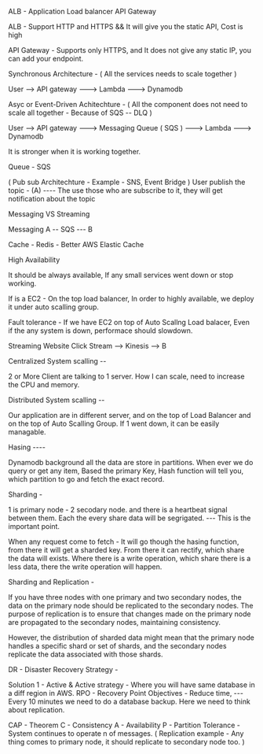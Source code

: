 ALB - Application Load balancer
API Gateway 

ALB - Support HTTP and HTTPS && It will give you the static API, Cost is high

API Gateway - Supports only HTTPS, and It does not give any static IP, you can add your endpoint. 

Synchronous Architecture - ( All the services needs to scale together )

User --> API gateway ---> Lambda ---> Dynamodb 

Asyc or Event-Driven Achitechture - ( All the component does not need to scale all together - Because of SQS -- DLQ )

User --> API gateway ---> Messaging Queue ( SQS ) ---> Lambda ---> Dynamodb


It is stronger when it is working together.

Queue - SQS

( Pub sub Architechture - Example - SNS, Event Bridge )
User publish the topic - (A) ---- The use those who are subscribe to it, they will get notification about the topic 


Messaging VS Streaming 

Messaging
A -- SQS --- B

Cache - Redis - Better AWS Elastic Cache


High Availability 

It should be always available, If any small services went down or stop working.

If is a EC2 - On the top load balancer, In order to highly available, we deploy it under auto scalling group. 

Fault tolerance - 
If we have EC2 on top of Auto Scallng Load balacer, Even if the any system is down, performace should  slowdown. 

Streaming 
Website Click Stream --> Kinesis --> B


Centralized System scalling --

2 or More Client are talking to 1 server. How I can scale, need to increase the CPU and memory.


Distributed System scalling --

Our application are in different server, and on the top of Load Balancer and on the top of Auto Scalling Group. If 1 went down, it can be easily managable. 


Hasing ----

Dynamodb background all the data are store in partitions. When ever we do query or get any item, Based the primary Key, Hash function will tell you, which partition to go and fetch the exact record. 

Sharding - 

1 is primary node - 2 secodary node. and there is a heartbeat signal between them. Each the every share data will be segrigated. --- This is the important point. 

When any request come to fetch - It will go though the hasing function, from there it will get a sharded key. From there it can rectify, which share the data will exists. Where there is a write operation, which share there is a less data, there the write operation will happen. 

Sharding and Replication - 

If you have three nodes with one primary and two secondary nodes, the data on the primary node should be replicated to the secondary nodes. The purpose of replication is to ensure that changes made on the primary node are propagated to the secondary nodes, maintaining consistency.

However, the distribution of sharded data might mean that the primary node handles a specific shard or set of shards, and the secondary nodes replicate the data associated with those shards.


DR - Disaster Recovery Strategy - 

Solution 1 - Active & Active strategy - Where you will have same database in a diff region in AWS.
RPO - Recovery Point Objectives - Reduce time, --- Every 10 minutes we need to do a database backup.
Here we need to think about replication. 


CAP - Theorem
C - Consistency
A - Availability
P - Partition Tolerance - System continues to operate n of messages. ( Replication example - Any thing comes to primary node, it should replicate to secondary node too. )